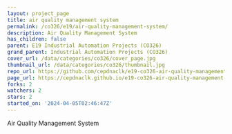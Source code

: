 ```yaml
---
layout: project_page
title: air quality management system
permalink: /co326/e19/air-quality-management-system/
description: Air Quality Management System
has_children: false
parent: E19 Industrial Automation Projects (CO326)
grand_parent: Industrial Automation Projects (CO326)
cover_url: /data/categories/co326/cover_page.jpg
thumbnail_url: /data/categories/co326/thumbnail.jpg
repo_url: https://github.com/cepdnaclk/e19-co326-air-quality-management-system
page_url: https://cepdnaclk.github.io/e19-co326-air-quality-management-system
forks: 2
watchers: 2
stars: 2
started_on: '2024-04-05T02:46:47Z'
---
```


Air Quality Management System